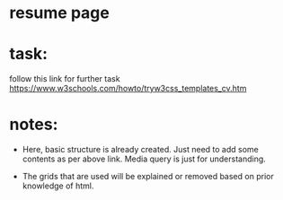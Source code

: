 # resume page

# task:
 follow this link for further task
 https://www.w3schools.com/howto/tryw3css_templates_cv.htm

# notes:
* Here, basic structure is already created. Just need to add some contents as per above link.
Media query is just for understanding.

* The grids that are used will be explained or removed based on prior knowledge of html.
